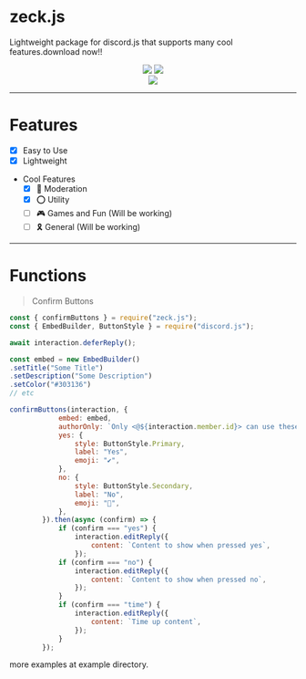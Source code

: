 # zeck.js
Lightweight package for discord.js that supports many cool features.download now!!
<p align="center">
   <a href="https://www.npmjs.com/package/zeck.js"><img src="https://img.shields.io/npm/v/zeck.js.svg?style=flat-square" /></a>
 <img src="https://nuggies.js.org/assets/img/license.ade17f5e.svg" /></a>
   <br>
   <a href="https://www.npmjs.com/package/zeck.js"><img src="https://nodei.co/npm/zeck.js.png?downloadRank=true&downloads=true&downloadRank=true&stars=true" /></a>
</p>

---
# Features
- [x] Easy to Use
- [x] Lightweight
- Cool Features
  - [x] 📛 Moderation
  - [x] ⭕️ Utility
  - [ ] 🎮 Games and Fun (Will be working)
  - [ ] 🎗 General (Will be working)
---

# Functions
> Confirm Buttons
```js
const { confirmButtons } = require("zeck.js");
const { EmbedBuilder, ButtonStyle } = require("discord.js");
```

```js
await interaction.deferReply();

const embed = new EmbedBuilder()
.setTitle("Some Title")
.setDescription("Some Description")
.setColor("#303136")
// etc

confirmButtons(interaction, {
            embed: embed,
            authorOnly: `Only <@${interaction.member.id}> can use these buttons`,
            yes: {
                style: ButtonStyle.Primary,
                label: "Yes",
                emoji: "✔️",
            },
            no: {
                style: ButtonStyle.Secondary,
                label: "No",
                emoji: "🛑",
            },
        }).then(async (confirm) => {
            if (confirm === "yes") {
                interaction.editReply({
                    content: `Content to show when pressed yes`,
                });
            if (confirm === "no") {
                interaction.editReply({
                    content: `Content to show when pressed no`,
                });
            }
            if (confirm === "time") {
                interaction.editReply({
                    content: `Time up content`,
                });
            }
        });
```

more examples at example directory.
